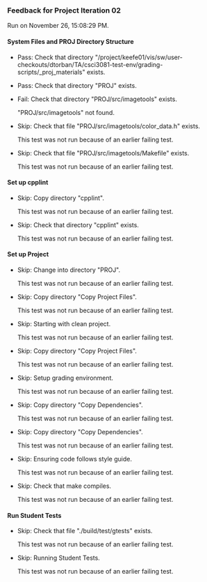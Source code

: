 ### Feedback for Project Iteration 02

Run on November 26, 15:08:29 PM.


#### System Files and PROJ Directory Structure

+ Pass: Check that directory "/project/keefe01/vis/sw/user-checkouts/dtorban/TA/csci3081-test-env/grading-scripts/_proj_materials" exists.

+ Pass: Check that directory "PROJ" exists.

+ Fail: Check that directory "PROJ/src/imagetools" exists.

     "PROJ/src/imagetools" not found.

+ Skip: Check that file "PROJ/src/imagetools/color_data.h" exists.

  This test was not run because of an earlier failing test.

+ Skip: Check that file "PROJ/src/imagetools/Makefile" exists.

  This test was not run because of an earlier failing test.


#### Set up cpplint

+ Skip: Copy directory "cpplint".

  This test was not run because of an earlier failing test.

+ Skip: Check that directory "cpplint" exists.

  This test was not run because of an earlier failing test.


#### Set up Project

+ Skip: Change into directory "PROJ".

  This test was not run because of an earlier failing test.

+ Skip: Copy directory "Copy Project Files".

  This test was not run because of an earlier failing test.

+ Skip: Starting with clean project.

  This test was not run because of an earlier failing test.

+ Skip: Copy directory "Copy Project Files".

  This test was not run because of an earlier failing test.

+ Skip: Setup grading environment.

  This test was not run because of an earlier failing test.

+ Skip: Copy directory "Copy Dependencies".

  This test was not run because of an earlier failing test.

+ Skip: Copy directory "Copy Dependencies".

  This test was not run because of an earlier failing test.

+ Skip: Ensuring code follows style guide.

  This test was not run because of an earlier failing test.

+ Skip: Check that make compiles.

  This test was not run because of an earlier failing test.


#### Run Student Tests

+ Skip: Check that file "./build/test/gtests" exists.

  This test was not run because of an earlier failing test.

+ Skip: Running Student Tests.

  This test was not run because of an earlier failing test.

